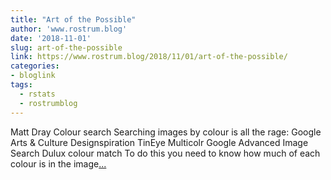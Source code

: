 ```yaml
---
title: "Art of the Possible"
author: 'www.rostrum.blog'
date: '2018-11-01'
slug: art-of-the-possible
link: https://www.rostrum.blog/2018/11/01/art-of-the-possible/
categories:
- bloglink
tags:
  - rstats
  - rostrumblog
---
```


Matt Dray Colour search Searching images by colour is all the rage: Google Arts & Culture Designspiration TinEye Multicolr Google Advanced Image Search Dulux colour match To do this you need to know how much of each colour is in the image[... <i class="fas fa-external-link-alt"></i>](https://www.rostrum.blog/2018/11/01/art-of-the-possible/)

